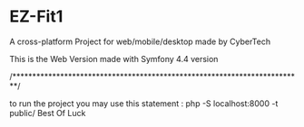 # EZ-Fit1

          
           
A cross-platform Project for web/mobile/desktop made by CyberTech

This is the Web Version made with Symfony 4.4 version

/*************************************************************************/

to run the project you may use this statement : php -S localhost:8000 -t public/
Best Of Luck
